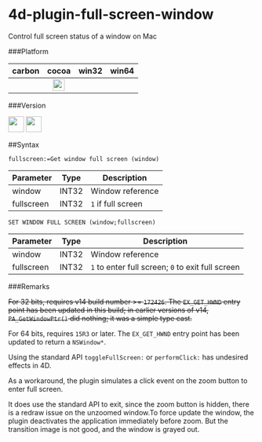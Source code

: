# 4d-plugin-full-screen-window
Control full screen status of a window on Mac

###Platform

| carbon | cocoa | win32 | win64 |
|:------:|:-----:|:---------:|:---------:|
||<img src="https://cloud.githubusercontent.com/assets/1725068/22371562/1b091f0a-e4db-11e6-8458-8653954a7cce.png" width="24" height="24" />|||

###Version

<img src="https://cloud.githubusercontent.com/assets/1725068/18940649/21945000-8645-11e6-86ed-4a0f800e5a73.png" width="32" height="32" /> <img src="https://cloud.githubusercontent.com/assets/1725068/18940648/2192ddba-8645-11e6-864d-6d5692d55717.png" width="32" height="32" />
 
##Syntax

```
fullscreen:=Get window full screen (window)
```

Parameter|Type|Description
------------|------|----
window|INT32|Window reference
fullscreen|INT32|``1`` if full screen

```
SET WINDOW FULL SCREEN (window;fullscreen)
```

Parameter|Type|Description
------------|------|----
window|INT32|Window reference
fullscreen|INT32|``1`` to enter full screen; ``0`` to exit full screen

###Remarks

~~For 32 bits, requires v14 build number >= ``172426``. The ``EX_GET_HWND`` entry point has been updated in this build; in earlier versions of v14, ``PA_GetWindowPtr()`` did nothing; it was a simple type cast.~~

For 64 bits,  requires ``15R3`` or later. The ``EX_GET_HWND`` entry point has been updated to return a ``NSWindow*``.

Using the standard API ``toggleFullScreen:`` or ``performClick:`` has undesired effects in 4D.

As a workaround, the plugin simulates a click event on the zoom button to enter full screen.

It does use the standard API to exit, since the zoom button is hidden, there is a redraw issue on the unzoomed window.To force update the window, the plugin deactivates the application immediately before zoom. But the transition image is not good, and the window is grayed out.
